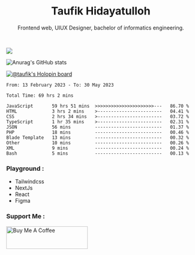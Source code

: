 
<h1 align="center">
  <b>Taufik Hidayatulloh</b>
</h1>
<p align="center">
   Frontend web, UIUX Designer, bachelor of informatics engineering.
 </p>
<br/>


![](https://komarev.com/ghpvc/?username=Taufik-H&color=red)

![Anurag's GitHub stats](https://github-readme-stats.vercel.app/api?username=Taufik-H&show_icons=true&theme=dracula&border_radius=5)



[![@taufik's Holopin board](https://holopin.me/taufik)](https://holopin.io/@taufik)

<!--START_SECTION:waka-->

```text
From: 13 February 2023 - To: 30 May 2023

Total Time: 69 hrs 2 mins

JavaScript       59 hrs 51 mins  >>>>>>>>>>>>>>>>>>>>>>---   86.70 %
HTML             3 hrs 2 mins    >------------------------   04.41 %
CSS              2 hrs 34 mins   >------------------------   03.72 %
TypeScript       1 hr 35 mins    >------------------------   02.31 %
JSON             56 mins         -------------------------   01.37 %
PHP              18 mins         -------------------------   00.46 %
Blade Template   13 mins         -------------------------   00.32 %
Other            10 mins         -------------------------   00.26 %
XML              9 mins          -------------------------   00.24 %
Bash             5 mins          -------------------------   00.13 %
```

<!--END_SECTION:waka-->
### Playground :
- Tailwindcss
- NextJs
- React
- Figma

### Support Me :
<a href="https://www.buymeacoffee.com/opik" target="_blank"><img src="https://cdn.buymeacoffee.com/buttons/v2/default-yellow.png" alt="Buy Me A Coffee" style="height: 60px !important;width: 217px !important;" ></a>
